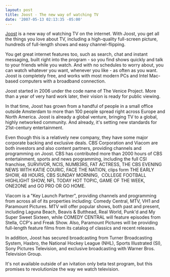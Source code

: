 ```yaml
---
layout: post
title: Joost - The new way of watching TV
date: '2007-05-13 02:13:35 -05:00'
---
```


[Joost](http://www.joost.com/) is a new way of watching TV on the internet. With Joost, you get all the things you love about TV, including a high-quality full-screen picture, hundreds of full-length shows and easy channel-flipping.

You get great internet features too, such as search, chat and instant messaging, built right into the program - so you find shows quickly and talk to your friends while you watch. And with no schedules to worry about, you can watch whatever you want, whenever you like - as often as you want. Joost is completely free, and works with most modern PCs and Intel Mac-based computers with a broadband connection.

Joost started in 2006 under the code name of The Venice Project. More than a year of very hard work later, their vision is ready for public viewing. 

In that time, Joost has grown from a handful of people in a small office outside Amsterdam to more than 100 people spread right across Europe and North America. Joost is already a global venture, bringing TV to a global, highly networked community. And already, it's setting new standards for 21st-century entertainment.

Even though this is a relatively new company, they have some major corporate backing and exclusive deals. CBS Corporation and Viacom are both investors and also content partners, providing channels and programming on Joost. CBS has contributed more than 2000 hours of CBS entertainment, sports and news programming, including the full CSI franchise, SURVIVOR, NCIS, NUMB3RS, FAT ACTRESS, THE CBS EVENING NEWS WITH KATIE COURIC, FACE THE NATION, clips form THE EARLY SHOW, 48 HOURS, CBS SUNDAY MORNING,  COLLEGE FOOTBALL HIGHLIGHT SHOW, NFL TODAY HOT TOPIC, GAME OF THE WEEK, ONE2ONE and GO PRO OR GO HOME. 

Viacom is a "Key Launch Partner", providing channels and programming from across all of its properties including: Comedy Central, MTV, VH1 and Paramount Pictures. MTV will offer popular shows, both past and present, including Laguna Beach, Beavis & Butthead, Real World, Punk'd and My Super Sweet Sixteen, while COMEDY CENTRAL will feature episodes from Stella, CCP's and Freak Show. Also, Paramount Pictures will be providing full-length feature films from its catalog of classics and recent releases.

In addition, Joost has secured broadcasting from Turner Broadcasting System, Hasbro, the National Hockey League (NHL), Sports Illustrated (SI), Sony Pictures Television, and exclusive broadcasting with Warner Bros. Television Group.

It's not available outside of an ivitation only beta test program, but this promises to revolutionize the way we watch television.
